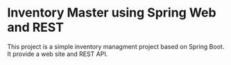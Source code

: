 # Inventory Master using Spring Web and REST

This project is a simple inventory managment project based on Spring Boot. It provide a web site and REST API. 
